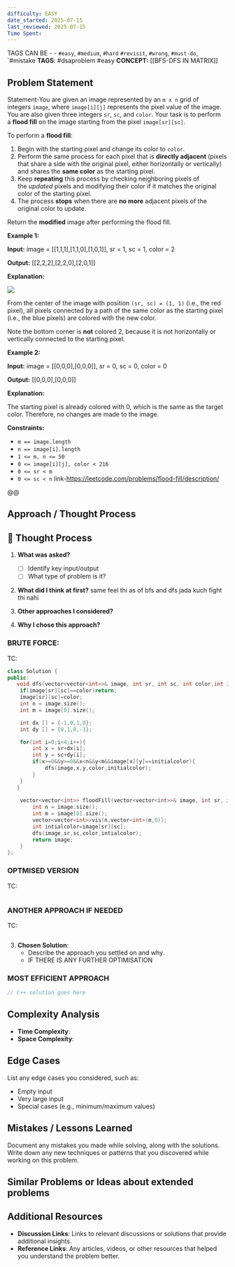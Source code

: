 ```yaml
---
difficulty: EASY
date_started: 2025-07-15
last_reviewed: 2025-07-15
Time Spent: 
---
```


TAGS CAN BE - - `#easy`, `#medium`, `#hard` `#revisit`, `#wrong`, `#must-do`, `#mistake
**TAGS**: #dsaproblem #easy 
**CONCEPT:** [[BFS-DFS IN MATRIX]]


## Problem Statement
Statement-You are given an image represented by an `m x n` grid of integers `image`, where `image[i][j]` represents the pixel value of the image. You are also given three integers `sr`, `sc`, and `color`. Your task is to perform a **flood fill** on the image starting from the pixel `image[sr][sc]`.

To perform a **flood fill**:

1. Begin with the starting pixel and change its color to `color`.
2. Perform the same process for each pixel that is **directly adjacent** (pixels that share a side with the original pixel, either horizontally or vertically) and shares the **same color** as the starting pixel.
3. Keep **repeating** this process by checking neighboring pixels of the _updated_ pixels and modifying their color if it matches the original color of the starting pixel.
4. The process **stops** when there are **no more** adjacent pixels of the original color to update.

Return the **modified** image after performing the flood fill.

**Example 1:**

**Input:** image = [[1,1,1],[1,1,0],[1,0,1]], sr = 1, sc = 1, color = 2

**Output:** [[2,2,2],[2,2,0],[2,0,1]]

**Explanation:**

![](https://assets.leetcode.com/uploads/2021/06/01/flood1-grid.jpg)

From the center of the image with position `(sr, sc) = (1, 1)` (i.e., the red pixel), all pixels connected by a path of the same color as the starting pixel (i.e., the blue pixels) are colored with the new color.

Note the bottom corner is **not** colored 2, because it is not horizontally or vertically connected to the starting pixel.

**Example 2:**

**Input:** image = [[0,0,0],[0,0,0]], sr = 0, sc = 0, color = 0

**Output:** [[0,0,0],[0,0,0]]

**Explanation:**

The starting pixel is already colored with 0, which is the same as the target color. Therefore, no changes are made to the image.

**Constraints:**

- `m == image.length`
- `n == image[i].length`
- `1 <= m, n <= 50`
- `0 <= image[i][j], color < 216`
- `0 <= sr < m`
- `0 <= sc < n`
link-https://leetcode.com/problems/flood-fill/description/

@@
## Approach / Thought Process
## 🧠 Thought Process

1. **What was asked?**
   - [ ] Identify key input/output
   - [ ] What type of problem is it?

2. **What did I think at first?**
same feel thi as of bfs and dfs jada kuch fight thi nahi


3. **Other approaches I considered?**



4. **Why I chose this approach?**


   
### BRUTE FORCE:
TC:
```c++
class Solution {
public:
   void dfs(vector<vector<int>>& image, int sr, int sc, int color,int initialcolor){
    if(image[sr][sc]==color)return;
    image[sr][sc]=color;
    int n = image.size();
    int m = image[0].size();

    int dx [] = {-1,0,1,0};
    int dy [] = {0,1,0,-1};

    for(int i=0;i<4;i++){
        int x = sr+dx[i];
        int y = sc+dy[i];
        if(x>=0&&y>=0&&x<n&&y<m&&image[x][y]==initialcolor){
            dfs(image,x,y,color,initialcolor);
        }
    }
   }
   
    vector<vector<int>> floodFill(vector<vector<int>>& image, int sr, int sc, int color) {
        int n = image.size();
        int m = image[0].size();
        vector<vector<int>>vis(n,vector<int>(m,0));
        int intialcolor=image[sr][sc];
        dfs(image,sr,sc,color,intialcolor);
        return image;
    }
};
```

### OPTMISED VERSION 
TC:
```c++

```

### ANOTHER APPROACH IF NEEDED
TC:
```c++

```


3. **Chosen Solution**:
   - Describe the approach you settled on and why.
   - IF THERE IS ANY FURTHER OPTIMISATION

### MOST EFFICIENT APPROACH
```cpp
// C++ solution goes here
```

## Complexity Analysis
- **Time Complexity**: 
- **Space Complexity**: 

## Edge Cases
List any edge cases you considered, such as:
- Empty input
- Very large input
- Special cases (e.g., minimum/maximum values)

## Mistakes / Lessons Learned
Document any mistakes you made while solving, along with the solutions.
Write down any new techniques or patterns that you discovered while working on this problem.


## Similar Problems or Ideas about extended problems



## Additional Resources
- **Discussion Links**: Links to relevant discussions or solutions that provide additional insights.
- **Reference Links**: Any articles, videos, or other resources that helped you understand the problem better.